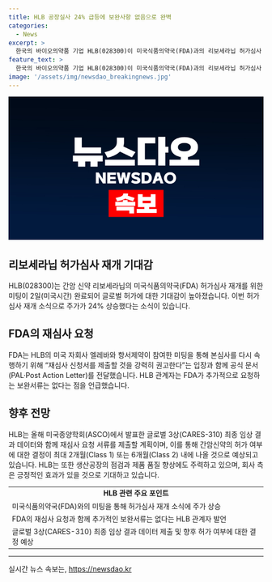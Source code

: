 ```yaml
---
title: HLB 공장실사 24% 급등에 보완사항 없음으로 완벽
categories:
  - News
excerpt: >
  한국의 바이오의약품 기업 HLB(028300)이 미국식품의약국(FDA)과의 리보세라닙 허가심사 미팅을 성공적으로 완료한 뒤, 주가가 24% 급등했다. FDA는 보완요청서신(CRL) 발급 지연으로 본심사가 지연되었던 것을 다시 속행하기로 결정했으며, HLB는 FDA가 추가적인 보완서류를 요청하지 않았다고 밝혔다. 이에 HLB는 이번 과정을 통해 허가를 받기 위해 활발히 움직일 예정이다. 추가적인 임상 결과 데이터와 함께 재심사 요청서류를 제출할 예정이며, 회사는 잔여 절차에 집중하여 글로벌 허가를 얻을 계획이라고 밝혔다.
feature_text: >
  한국의 바이오의약품 기업 HLB(028300)이 미국식품의약국(FDA)과의 리보세라닙 허가심사 미팅을 성공적으로 완료한 뒤, 주가가 24% 급등했다. FDA는 보완요청서신(CRL) 발급 지연으로 본심사가 지연되었던 것을 다시 속행하기로 결정했으며, HLB는 FDA가 추가적인 보완서류를 요청하지 않았다고 밝혔다. 이에 HLB는 이번 과정을 통해 허가를 받기 위해 활발히 움직일 예정이다. 추가적인 임상 결과 데이터와 함께 재심사 요청서류를 제출할 예정이며, 회사는 잔여 절차에 집중하여 글로벌 허가를 얻을 계획이라고 밝혔다.
image: '/assets/img/newsdao_breakingnews.jpg'
---
```


<p><img src="/assets/img/newsdao_breakingnews.jpg" alt="ontimetimes 속보" /></p>

<h2 data-ke-size="size26">리보세라닙 허가심사 재개 기대감</h2>

<p data-ke-size="size16">HLB(028300)는 간암 신약 리보세라닙의 미국식품의약국(FDA) 허가심사 재개를 위한 미팅이 2일(미국시간) 완료되어 글로벌 허가에 대한 기대감이 높아졌습니다. 이번 허가심사 재개 소식으로 주가가 24% 상승했다는 소식이 있습니다.</p>

<h2 data-ke-size="size26">FDA의 재심사 요청</h2>

<p data-ke-size="size16">FDA는 HLB의 미국 자회사 엘레바와 항서제약이 참여한 미팅을 통해 본심사를 다시 속행하기 위해 “재심사 신청서를 제출할 것을 강력히 권고한다”는 입장과 함께 공식 문서(PAL·Post Action Letter)를 전달했습니다. HLB 관계자는 FDA가 추가적으로 요청하는 보완서류는 없다는 점을 언급했습니다.</p>

<h2 data-ke-size="size26">향후 전망</h2>

<p data-ke-size="size16">HLB는 올해 미국종양학회(ASCO)에서 발표한 글로벌 3상(CARES-310) 최종 임상 결과 데이터와 함께 재심사 요청 서류를 제출할 계획이며, 이를 통해 간암신약의 허가 여부에 대한 결정이 최대 2개월(Class 1) 또는 6개월(Class 2) 내에 나올 것으로 예상되고 있습니다. HLB는 또한 생산공장의 점검과 제품 품질 향상에도 주력하고 있으며, 회사 측은 긍정적인 효과가 있을 것으로 기대하고 있습니다.</p>

<table>
  <tr>
    <td style="text-align: center; height: 17px;"><b>HLB 관련 주요 포인트</b></td>
  </tr>
  <tr>
    <td>미국식품의약국(FDA)와의 미팅을 통해 허가심사 재개 소식에 주가 상승</td>
  </tr>
  <tr>
    <td>FDA의 재심사 요청과 함께 추가적인 보완서류는 없다는 HLB 관계자 발언</td>
  </tr>
  <tr>
    <td>글로벌 3상(CARES-310) 최종 임상 결과 데이터 제출 및 향후 허가 여부에 대한 결정 예상</td>
  </tr>
</table>

<hr>
실시간 뉴스 속보는, <a href="https://newsdao.kr" rel="dofollow">https://newsdao.kr</a>


